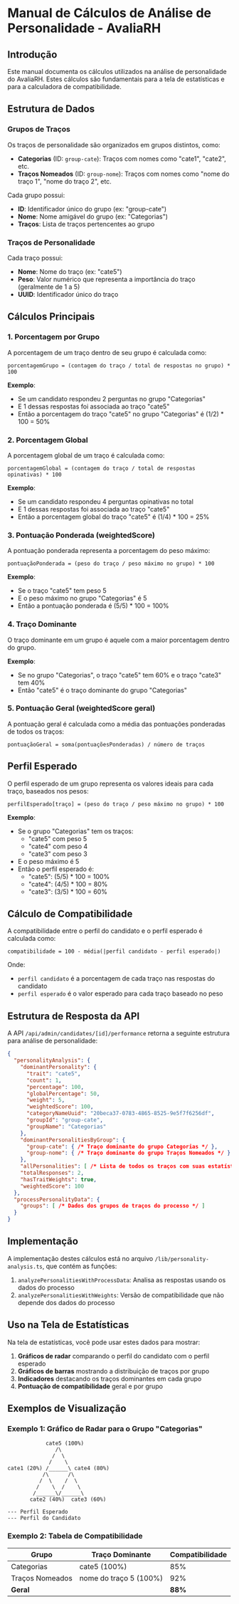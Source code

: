 # Manual de Cálculos de Análise de Personalidade - AvaliaRH

## Introdução

Este manual documenta os cálculos utilizados na análise de personalidade do AvaliaRH. Estes cálculos são fundamentais para a tela de estatísticas e para a calculadora de compatibilidade.

## Estrutura de Dados

### Grupos de Traços

Os traços de personalidade são organizados em grupos distintos, como:

- **Categorias** (ID: `group-cate`): Traços com nomes como "cate1", "cate2", etc.
- **Traços Nomeados** (ID: `group-nome`): Traços com nomes como "nome do traço 1", "nome do traço 2", etc.

Cada grupo possui:
- **ID**: Identificador único do grupo (ex: "group-cate")
- **Nome**: Nome amigável do grupo (ex: "Categorias")
- **Traços**: Lista de traços pertencentes ao grupo

### Traços de Personalidade

Cada traço possui:
- **Nome**: Nome do traço (ex: "cate5")
- **Peso**: Valor numérico que representa a importância do traço (geralmente de 1 a 5)
- **UUID**: Identificador único do traço

## Cálculos Principais

### 1. Porcentagem por Grupo

A porcentagem de um traço dentro de seu grupo é calculada como:

```
porcentagemGrupo = (contagem do traço / total de respostas no grupo) * 100
```

**Exemplo**:
- Se um candidato respondeu 2 perguntas no grupo "Categorias"
- E 1 dessas respostas foi associada ao traço "cate5"
- Então a porcentagem do traço "cate5" no grupo "Categorias" é (1/2) * 100 = 50%

### 2. Porcentagem Global

A porcentagem global de um traço é calculada como:

```
porcentagemGlobal = (contagem do traço / total de respostas opinativas) * 100
```

**Exemplo**:
- Se um candidato respondeu 4 perguntas opinativas no total
- E 1 dessas respostas foi associada ao traço "cate5"
- Então a porcentagem global do traço "cate5" é (1/4) * 100 = 25%

### 3. Pontuação Ponderada (weightedScore)

A pontuação ponderada representa a porcentagem do peso máximo:

```
pontuaçãoPonderada = (peso do traço / peso máximo no grupo) * 100
```

**Exemplo**:
- Se o traço "cate5" tem peso 5
- E o peso máximo no grupo "Categorias" é 5
- Então a pontuação ponderada é (5/5) * 100 = 100%

### 4. Traço Dominante

O traço dominante em um grupo é aquele com a maior porcentagem dentro do grupo.

**Exemplo**:
- Se no grupo "Categorias", o traço "cate5" tem 60% e o traço "cate3" tem 40%
- Então "cate5" é o traço dominante do grupo "Categorias"

### 5. Pontuação Geral (weightedScore geral)

A pontuação geral é calculada como a média das pontuações ponderadas de todos os traços:

```
pontuaçãoGeral = soma(pontuaçõesPonderadas) / número de traços
```

## Perfil Esperado

O perfil esperado de um grupo representa os valores ideais para cada traço, baseados nos pesos:

```
perfilEsperado[traço] = (peso do traço / peso máximo no grupo) * 100
```

**Exemplo**:
- Se o grupo "Categorias" tem os traços:
  - "cate5" com peso 5
  - "cate4" com peso 4
  - "cate3" com peso 3
- E o peso máximo é 5
- Então o perfil esperado é:
  - "cate5": (5/5) * 100 = 100%
  - "cate4": (4/5) * 100 = 80%
  - "cate3": (3/5) * 100 = 60%

## Cálculo de Compatibilidade

A compatibilidade entre o perfil do candidato e o perfil esperado é calculada como:

```
compatibilidade = 100 - média(|perfil candidato - perfil esperado|)
```

Onde:
- `perfil candidato` é a porcentagem de cada traço nas respostas do candidato
- `perfil esperado` é o valor esperado para cada traço baseado no peso

## Estrutura de Resposta da API

A API `/api/admin/candidates/[id]/performance` retorna a seguinte estrutura para análise de personalidade:

```json
{
  "personalityAnalysis": {
    "dominantPersonality": {
      "trait": "cate5",
      "count": 1,
      "percentage": 100,
      "globalPercentage": 50,
      "weight": 5,
      "weightedScore": 100,
      "categoryNameUuid": "20beca37-0783-4865-8525-9e5f7f6256df",
      "groupId": "group-cate",
      "groupName": "Categorias"
    },
    "dominantPersonalitiesByGroup": {
      "group-cate": { /* Traço dominante do grupo Categorias */ },
      "group-nome": { /* Traço dominante do grupo Traços Nomeados */ }
    },
    "allPersonalities": [ /* Lista de todos os traços com suas estatísticas */ ],
    "totalResponses": 2,
    "hasTraitWeights": true,
    "weightedScore": 100
  },
  "processPersonalityData": {
    "groups": [ /* Dados dos grupos de traços do processo */ ]
  }
}
```

## Implementação

A implementação destes cálculos está no arquivo `/lib/personality-analysis.ts`, que contém as funções:

1. `analyzePersonalitiesWithProcessData`: Analisa as respostas usando os dados do processo
2. `analyzePersonalitiesWithWeights`: Versão de compatibilidade que não depende dos dados do processo

## Uso na Tela de Estatísticas

Na tela de estatísticas, você pode usar estes dados para mostrar:

1. **Gráficos de radar** comparando o perfil do candidato com o perfil esperado
2. **Gráficos de barras** mostrando a distribuição de traços por grupo
3. **Indicadores** destacando os traços dominantes em cada grupo
4. **Pontuação de compatibilidade** geral e por grupo

## Exemplos de Visualização

### Exemplo 1: Gráfico de Radar para o Grupo "Categorias"

```
            cate5 (100%)
               /\
              /  \
             /    \
cate1 (20%) /______\ cate4 (80%)
           /\      /\
          /  \    /  \
         /    \  /    \
        /______\/______\
       cate2 (40%)  cate3 (60%)

--- Perfil Esperado
--- Perfil do Candidato
```

### Exemplo 2: Tabela de Compatibilidade

| Grupo | Traço Dominante | Compatibilidade |
|-------|-----------------|-----------------|
| Categorias | cate5 (100%) | 85% |
| Traços Nomeados | nome do traço 5 (100%) | 92% |
| **Geral** | | **88%** |
